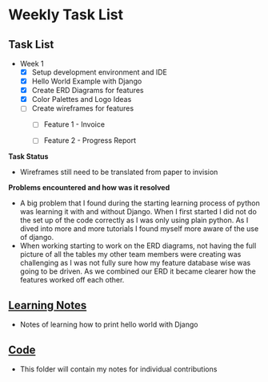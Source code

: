 # Weekly Task List

## Task List

* Week 1 
    - [x] Setup development environment and IDE
    - [x] Hello World Example with Django
    - [x] Create ERD Diagrams for features
    - [x] Color Palettes and Logo Ideas
    - [ ] Create wireframes for features
        - [ ] Feature 1 - Invoice
        - [ ] Feature 2 - Progress Report
 

**Task Status**

* Wireframes still need to be translated from paper to invision

**Problems encountered and how was it resolved**
 
 * A big problem that I found during the starting learning process of python was learning it with and without Django. When I first started I did not do the set up of the code correctly as I was only using plain python. As I dived into more and more tutorials I found myself more aware of the use of django. 
 * When working starting to work on the ERD diagrams, not having the full picture of all the tables my other team members were creating was challenging as I was not fully sure how my feature database wise was going to be driven. As we combined our ERD it became clearer how the features worked off each other.

## [Learning Notes](https://github.com/2020-Summer-HTTP5303-A/project-and-learning-documentations-noname/blob/master/AndreaVillegasMayorga/LearningNotes/Python/HelloWorldwithDjango)

* Notes of learning how to print hello world with Django

## [Code]()
* This folder will contain my notes for individual contributions
